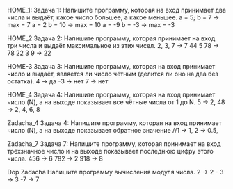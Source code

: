 HOME_1:
Задача 1: Напишите программу, которая на вход принимает два числа и выдаёт, какое число большее, а какое меньшее.
a = 5; b = 7 ->  max = 7 a = 2 b = 10 -> max = 10 a = -9 b = -3 -> max = -3

HOME_2
Задача 2: Напишите программу, которая принимает на вход три числа и выдаёт максимальное из этих чисел. 
2, 3, 7 -> 7 44 5 78 -> 78 22 3 9 -> 22

HOME-3 
Задача 3: Напишите программу, которая на вход принимает число и выдаёт,
является ли число чётным (делится ли оно на два без остатка). 4 -> да -3 -> нет 7 -> нет

HOME_4
Задача 4: Напишите программу, которая на вход принимает число (N), а на выходе показывает все чётные числа 
от 1 до N. 5 -> 2, 48 -> 2, 4, 6, 8

Zadacha_4
Задача 4: Напишите программу, которая на вход принимает число (N), а на выходе показывает обратное значение 
//1 -> 1, 2 -> 0.5, 

Zadacha_7
Задача 7: Напишите программу, которая принимает на вход трёхзначное число и на
выходе показывает последнюю цифру этого числа. 456 -> 6 782 -> 2  918 -> 8

Dop Zadacha
Напишите программу вычисления модуля числа. 2 -> 2  - 3 -> 3  -7 -> 7